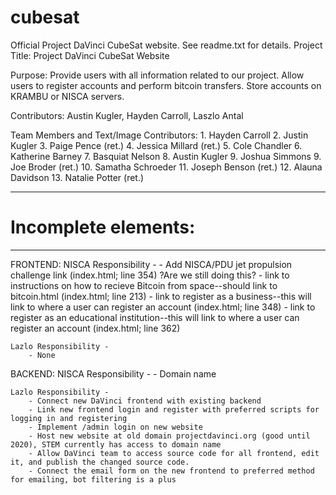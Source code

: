 # cubesat
Official Project DaVinci CubeSat website. See readme.txt for details.
Project Title: 
    Project DaVinci CubeSat Website
    
Purpose: 
    Provide users with all information related to our project. 
    Allow users to register accounts and perform bitcoin transfers. 
    Store accounts on KRAMBU or NISCA servers.
    
Contributors: 
    Austin Kugler, Hayden Carroll, Laszlo Antal
    
Team Members and Text/Image Contributors:
    1. Hayden Carroll
    2. Justin Kugler 
    3. Paige Pence (ret.)
    4. Jessica Millard (ret.)
    5. Cole Chandler
    6. Katherine Barney
    7. Basquiat Nelson
    8. Austin Kugler
    9. Joshua Simmons
    9. Joe Broder (ret.)
    10. Samatha Schroeder 
    11. Joseph Benson (ret.)
    12. Alauna Davidson
    13. Natalie Potter (ret.)

---------------------------------------------------------------------------
# Incomplete elements:                                                    #
---------------------------------------------------------------------------
FRONTEND:
    NISCA Responsibility - 
        - Add NISCA/PDU jet propulsion challenge link (index.html; line 354) ?Are we still doing this?
        - link to instructions on how to recieve Bitcoin from space--should link to bitcoin.html (index.html; line 213)
        - link to register as a business--this will link to where a user can register an account (index.html; line 348)
        - link to register as an educational institution--this will link to where a user can register an account (index.html; line 362)

    Lazlo Responsibility -
        - None

BACKEND:
    NISCA Responsibility -
        - Domain name

    Lazlo Responsibility - 
        - Connect new DaVinci frontend with existing backend
        - Link new frontend login and register with preferred scripts for logging in and registering
        - Implement /admin login on new website
        - Host new website at old domain projectdavinci.org (good until 2020), STEM currently has access to domain name
        - Allow DaVinci team to access source code for all frontend, edit it, and publish the changed source code.
        - Connect the email form on the new frontend to preferred method for emailing, bot filtering is a plus
